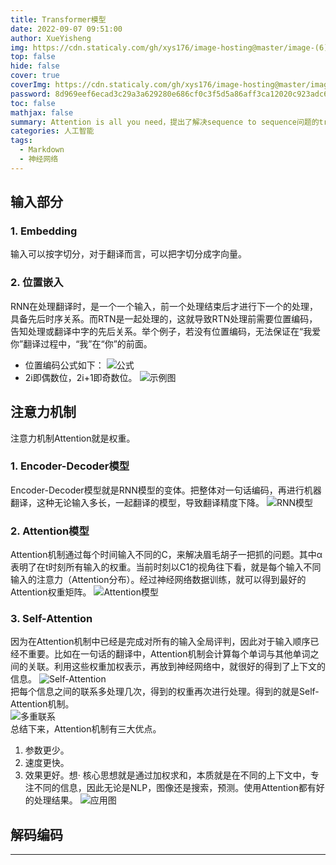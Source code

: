 ```yaml
---
title: Transformer模型
date: 2022-09-07 09:51:00
author: XueYisheng
img: https://cdn.staticaly.com/gh/xys176/image-hosting@master/image-(6).15298dmharts.webp
top: false
hide: false
cover: true
coverImg: https://cdn.staticaly.com/gh/xys176/image-hosting@master/image-(6).15298dmharts.webp
password: 8d969eef6ecad3c29a3a629280e686cf0c3f5d5a86aff3ca12020c923adc6c92
toc: false
mathjax: false
summary: Attention is all you need，提出了解决sequence to sequence问题的transformer模型，该文章使用全Attention的结构代替了LSTM，抛弃了之前传统的encoder-decoder模型必须结合CNN或者RNN的固有模式。
categories: 人工智能
tags:
  - Markdown
  - 神经网络
---
```

## 输入部分
### 1. Embedding
输入可以按字切分，对于翻译而言，可以把字切分成字向量。 
### 2. 位置嵌入
RNN在处理翻译时，是一个一个输入，前一个处理结束后才进行下一个的处理，具备先后时序关系。而RTN是一起处理的，这就导致RTN处理前需要位置编码，告知处理或翻译中字的先后关系。举个例子，若没有位置编码，无法保证在“我爱你”翻译过程中，“我”在“你”的前面。
- 位置编码公式如下：
![公式](https://cdn.staticaly.com/gh/xys176/image-hosting@master/image.1nr5qo7msdb4.webp) 
- 2i即偶数位，2i+1即奇数位。
![示例图](https://cdn.staticaly.com/gh/xys176/image-hosting@master/image-(1).2705d9v11cu8.webp)
## 注意力机制
注意力机制Attention就是权重。
### 1. Encoder-Decoder模型
Encoder-Decoder模型就是RNN模型的变体。把整体对一句话编码，再进行机器翻译，这种无论输入多长，一起翻译的模型，导致翻译精度下降。
![RNN模型](https://cdn.staticaly.com/gh/xys176/image-hosting@master/image-(2).73yo6kne9mk0.webp)
### 2. Attention模型
Attention机制通过每个时间输入不同的C，来解决眉毛胡子一把抓的问题。其中α表明了在t时刻所有输入的权重。当前时刻以C1的视角往下看，就是每个输入不同输入的注意力（Attention分布）。经过神经网络数据训练，就可以得到最好的Attention权重矩阵。
![Attention模型](https://cdn.staticaly.com/gh/xys176/image-hosting@master/image-(3).4r8uil0s2ro0.webp)
### 3. Self-Attention
因为在Attention机制中已经是完成对所有的输入全局评判，因此对于输入顺序已经不重要。比如在一句话的翻译中，Attention机制会计算每个单词与其他单词之间的关联。利用这些权重加权表示，再放到神经网络中，就很好的得到了上下文的信息。
![Self-Attention](https://cdn.staticaly.com/gh/xys176/image-hosting@master/image-(4).41ueuk04f3q0.webp)
<br>把每个信息之间的联系多处理几次，得到的权重再次进行处理。得到的就是Self-Attention机制。   
![多重联系](https://cdn.staticaly.com/gh/xys176/image-hosting@master/image-(5).1hjqt24186m8.webp)
<br>总结下来，Attention机制有三大优点。
1. 参数更少。
2. 速度更快。
3. 效果更好。想·
核心思想就是通过加权求和，本质就是在不同的上下文中，专注不同的信息，因此无论是NLP，图像还是搜索，预测。使用Attention都有好的处理结果。
![应用图](https://cdn.staticaly.com/gh/xys176/image-hosting@master/image-(6).15298dmharts.webp)
## 解码编码 



___

